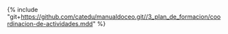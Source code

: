 {% include "git+https://github.com/catedu/manualdoceo.git//3_plan_de_formacion/coordinacion-de-actividades.mdd" %}